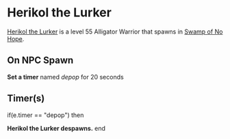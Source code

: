 # Herikol the Lurker



[Herikol the Lurker](/npc/83056) is a level 55 Alligator Warrior that spawns in [Swamp of No Hope](/zone/83).



## On NPC Spawn

**Set a timer** named *depop* for 20 seconds


## Timer(s)

if(e.timer == "depop") then


**Herikol the Lurker despawns.**
end
